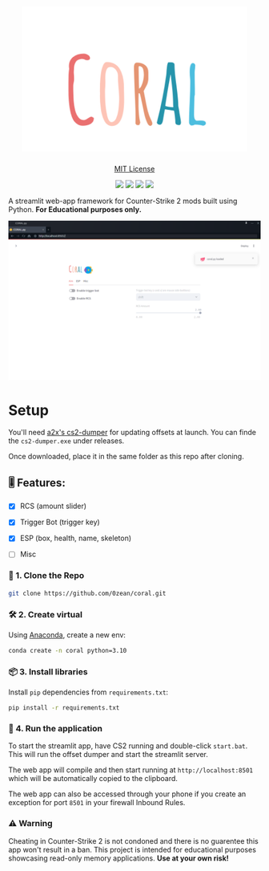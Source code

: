<h1 align="center">
    <img src="/assets/banner.png" width="450"/>
</h1>


<p align="center">
    <a href="https://raw.githubusercontent.com/0zean/coral/main/LICENSE" target="_blank">MIT License</a>
</p>


<div align="center">
    <img src="https://img.shields.io/github/stars/0zean/oasis?style=for-the-badge&logo=github&color=dfb216"/>
    <img src="https://img.shields.io/github/issues/0zean/oasis?style=for-the-badge&logo=github&color=3380F5"/>
    <img src="https://img.shields.io/github/commit-activity/t/0zean/oasis?style=for-the-badge&logo=github&color=fe7d37"/>
    <img src="https://img.shields.io/github/forks/0zean/oasis?style=for-the-badge&logo=github&color=96ca01"/>
</div>


A streamlit web-app framework for Counter-Strike 2 mods built using Python. **For Educational purposes only.**

<div align="center">
<img src="/assets/demo.png" alt="icon"/>
</div>

# Setup

You'll need [a2x's cs2-dumper](https://github.com/a2x/cs2-dumper) for updating offsets at launch. You can finde the `cs2-dumper.exe` under releases.

Once downloaded, place it in the same folder as this repo after cloning.

## 🎚️ Features:
- [x] RCS (amount slider)
- [x] Trigger Bot (trigger key)
- [X] ESP (box, health, name, skeleton) 
- [ ] Misc


### 🧬 1. Clone the Repo

```bash
git clone https://github.com/0zean/coral.git
```

### 🛠️ 2. Create virtual 

Using [Anaconda](https://docs.anaconda.com/miniconda/miniconda-install/), create a new env:

```bash
conda create -n coral python=3.10
```

### 📦 3. Install libraries

Install `pip` dependencies from `requirements.txt`:

```bash
pip install -r requirements.txt
```

### 🚀 4. Run the application

To start the streamlit app, have CS2 running and double-click `start.bat`. This will run the offset dumper and start the streamlit server.

The web app will compile and then start running at `http://localhost:8501` which will be automatically copied to the clipboard.

The web app can also be accessed through your phone if you create an exception for port `8501` in your firewall Inbound Rules.

### ⚠️ Warning

Cheating in Counter-Strike 2 is not condoned and there is no guarentee this app won't result in a ban. This project is intended for educational purposes showcasing read-only memory applications. **Use at your own risk!**